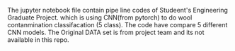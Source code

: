 The jupyter notebook file contain pipe line codes of Studeent's Engineering Graduate Project. which is using CNN(from pytorch) to do wool contanmination classifacation (5 class). The code have compare 5 different CNN models. The Original DATA set is from project team and its not available in this repo. 
